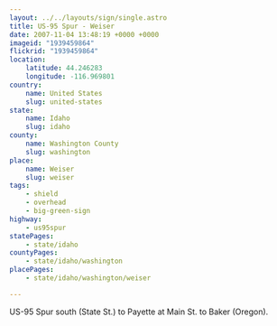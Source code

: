 ```yaml
---
layout: ../../layouts/sign/single.astro
title: US-95 Spur - Weiser
date: 2007-11-04 13:48:19 +0000 +0000
imageid: "1939459864"
flickrid: "1939459864"
location:
    latitude: 44.246283
    longitude: -116.969801
country:
    name: United States
    slug: united-states
state:
    name: Idaho
    slug: idaho
county:
    name: Washington County
    slug: washington
place:
    name: Weiser
    slug: weiser
tags:
    - shield
    - overhead
    - big-green-sign
highway:
    - us95spur
statePages:
    - state/idaho
countyPages:
    - state/idaho/washington
placePages:
    - state/idaho/washington/weiser

---
```

US-95 Spur south (State St.) to Payette at Main St. to Baker (Oregon).